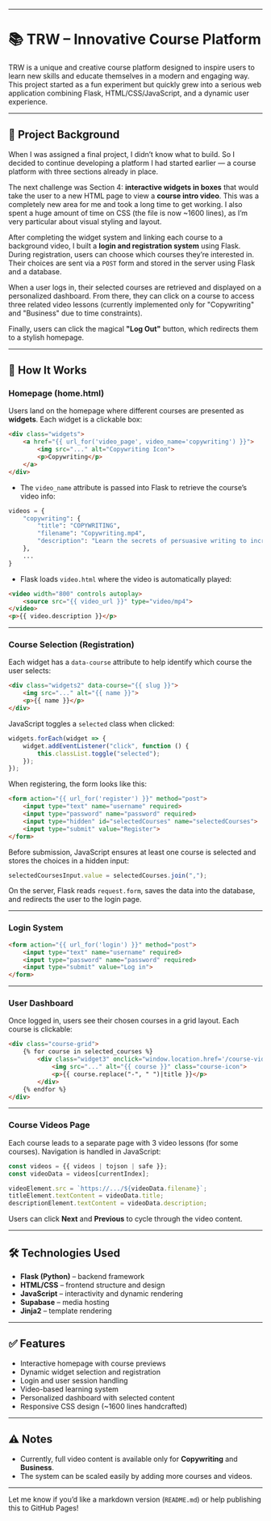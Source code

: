 
---

# 📚 TRW – Innovative Course Platform

TRW is a unique and creative course platform designed to inspire users to learn new skills and educate themselves in a modern and engaging way. This project started as a fun experiment but quickly grew into a serious web application combining Flask, HTML/CSS/JavaScript, and a dynamic user experience.

---

## 🚀 Project Background

When I was assigned a final project, I didn’t know what to build. So I decided to continue developing a platform I had started earlier — a course platform with three sections already in place.

The next challenge was Section 4: **interactive widgets in boxes** that would take the user to a new HTML page to view a **course intro video**. This was a completely new area for me and took a long time to get working. I also spent a huge amount of time on CSS (the file is now \~1600 lines), as I’m very particular about visual styling and layout.

After completing the widget system and linking each course to a background video, I built a **login and registration system** using Flask. During registration, users can choose which courses they’re interested in. Their choices are sent via a `POST` form and stored in the server using Flask and a database.

When a user logs in, their selected courses are retrieved and displayed on a personalized dashboard. From there, they can click on a course to access three related video lessons (currently implemented only for "Copywriting" and "Business" due to time constraints).

Finally, users can click the magical **"Log Out"** button, which redirects them to a stylish homepage.

---

## 🔧 How It Works

### Homepage (home.html)

Users land on the homepage where different courses are presented as **widgets**. Each widget is a clickable box:

```html
<div class="widgets">
    <a href="{{ url_for('video_page', video_name='copywriting') }}">
        <img src="..." alt="Copywriting Icon">
        <p>Copywriting</p>
    </a>
</div>
```

* The `video_name` attribute is passed into Flask to retrieve the course’s video info:

```python
videos = {
    "copywriting": {
        "title": "COPYWRITING",
        "filename": "Copywriting.mp4",
        "description": "Learn the secrets of persuasive writing to increase conversions."
    },
    ...
}
```

* Flask loads `video.html` where the video is automatically played:

```html
<video width="800" controls autoplay>
    <source src="{{ video_url }}" type="video/mp4">
</video>
<p>{{ video.description }}</p>
```

---

### Course Selection (Registration)

Each widget has a `data-course` attribute to help identify which course the user selects:

```html
<div class="widgets2" data-course="{{ slug }}">
    <img src="..." alt="{{ name }}">
    <p>{{ name }}</p>
</div>
```

JavaScript toggles a `selected` class when clicked:

```javascript
widgets.forEach(widget => {
    widget.addEventListener("click", function () {
        this.classList.toggle("selected");
    });
});
```

When registering, the form looks like this:

```html
<form action="{{ url_for('register') }}" method="post">
    <input type="text" name="username" required>
    <input type="password" name="password" required>
    <input type="hidden" id="selectedCourses" name="selectedCourses">
    <input type="submit" value="Register">
</form>
```

Before submission, JavaScript ensures at least one course is selected and stores the choices in a hidden input:

```javascript
selectedCoursesInput.value = selectedCourses.join(",");
```

On the server, Flask reads `request.form`, saves the data into the database, and redirects the user to the login page.

---

### Login System

```html
<form action="{{ url_for('login') }}" method="post">
    <input type="text" name="username" required>
    <input type="password" name="password" required>
    <input type="submit" value="Log in">
</form>
```

---

### User Dashboard

Once logged in, users see their chosen courses in a grid layout. Each course is clickable:

```html
<div class="course-grid">
    {% for course in selected_courses %}
        <div class="widget3" onclick="window.location.href='/course-videos?course={{ course }}'">
            <img src="..." alt="{{ course }}" class="course-icon">
            <p>{{ course.replace("-", " ")|title }}</p>
        </div>
    {% endfor %}
</div>
```

---

### Course Videos Page

Each course leads to a separate page with 3 video lessons (for some courses). Navigation is handled in JavaScript:

```javascript
const videos = {{ videos | tojson | safe }};
const videoData = videos[currentIndex];

videoElement.src = `https://.../${videoData.filename}`;
titleElement.textContent = videoData.title;
descriptionElement.textContent = videoData.description;
```

Users can click **Next** and **Previous** to cycle through the video content.

---

## 🛠️ Technologies Used

* **Flask (Python)** – backend framework
* **HTML/CSS** – frontend structure and design
* **JavaScript** – interactivity and dynamic rendering
* **Supabase** – media hosting
* **Jinja2** – template rendering

---

## ✅ Features

* Interactive homepage with course previews
* Dynamic widget selection and registration
* Login and user session handling
* Video-based learning system
* Personalized dashboard with selected content
* Responsive CSS design (\~1600 lines handcrafted)

---

## ⚠️ Notes

* Currently, full video content is available only for **Copywriting** and **Business**.
* The system can be scaled easily by adding more courses and videos.

---

Let me know if you’d like a markdown version (`README.md`) or help publishing this to GitHub Pages!
